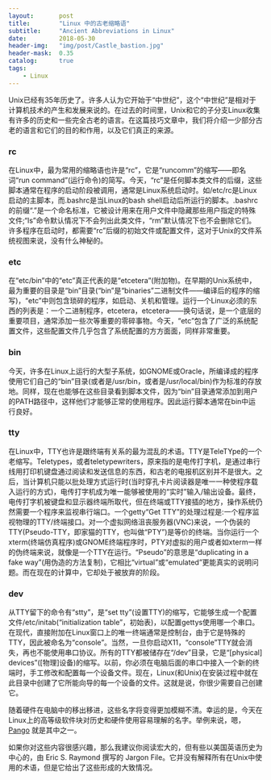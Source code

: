 ```yaml
---
layout:       post
title:        "Linux 中的古老缩略语"
subtitle:     "Ancient Abbreviations in Linux"
date:         2018-05-30
header-img:   "img/post/Castle_bastion.jpg"
header-mask:  0.35
catalog:      true
tags:
    - Linux
---
```


Unix已经有35年历史了。许多人认为它开始于“中世纪”，这个“中世纪”是相对于计算机技术的产生和发展来说的。在过去的时间里，Unix和它的子分支Linux收集有许多的历史和一些完全古老的语言。在这篇技巧文章中，我们将介绍一少部分古老的语言和它们的目的和作用，以及它们真正的来源。

### rc
在Linux中，最为常用的缩略语也许是“rc”，它是“runcomm”的缩写――即名词“run command”(运行命令)的简写。今天，“rc”是任何脚本类文件的后缀，这些脚本通常在程序的启动阶段被调用，通常是Linux系统启动时。如/etc/rc是Linux启动的主脚本，而.bashrc是当Linux的bash shell启动后所运行的脚本。.bashrc的前缀“.”是一个命名标准，它被设计用来在用户文件中隐藏那些用户指定的特殊文件;“ls”命令默认情况下不会列出此类文件，“rm”默认情况下也不会删除它们。许多程序在启动时，都需要“rc”后缀的初始文件或配置文件，这对于Unix的文件系统视图来说，没有什么神秘的。

###  etc
在“etc/bin”中的“etc”真正代表的是“etcetera”(附加物)。在早期的Unix系统中，最为重要的目录是“bin”目录(“bin”是“binaries”二进制文件――编译后的程序的缩写)，“etc”中则包含琐碎的程序，如启动、关机和管理。运行一个Linux必须的东西的列表是：一个二进制程序，etcetera，etcetera――换句话说，是一个底层的重要项目，通常添加一些次等重要的零碎事物。今天，“etc”包含了广泛的系统配置文件，这些配置文件几乎包含了系统配置的方方面面，同样非常重要。

### bin
今天，许多在Linux上运行的大型子系统，如GNOME或Oracle，所编译成的程序使用它们自己的“bin”目录(或者是/usr/bin，或者是/usr/local/bin)作为标准的存放地。同样，现在也能够在这些目录看到脚本文件，因为“bin”目录通常添加到用户的PATH路径中，这样他们才能够正常的使用程序。因此运行脚本通常在bin中运行良好。

### tty
在Linux中，TTY也许是跟终端有关系的最为混乱的术语。TTY是TeleTYpe的一个老缩写。Teletypes，或者teletypewriters，原来指的是电传打字机，是通过串行线用打印机键盘通过阅读和发送信息的东西，和古老的电报机区别并不是很大。之后，当计算机只能以批处理方式运行时(当时穿孔卡片阅读器是唯一一种使程序载入运行的方式)，电传打字机成为唯一能够被使用的“实时”输入/输出设备。最终，电传打字机被键盘和显示器终端所取代，但在终端或TTY接插的地方，操作系统仍然需要一个程序来监视串行端口。一个getty“Get TTY”的处理过程是:一个程序监视物理的TTY/终端接口。对一个虚拟网络沮丧服务器(VNC)来说，一个伪装的TTY(Pseudo-TTY，即家猫的TTY，也叫做“PTY”)是等价的终端。当你运行一个xterm(终端仿真程序)或GNOME终端程序时，PTY对虚拟的用户或者如xterm一样的伪终端来说，就像是一个TTY在运行。“Pseudo”的意思是“duplicating in a fake way”(用伪造的方法复制)，它相比“virtual”或“emulated”更能真实的说明问题。而在现在的计算中，它却处于被放弃的阶段。

### dev
从TTY留下的命令有“stty”，是“set tty”(设置TTY)的缩写，它能够生成一个配置文件/etc/initab(“initialization table”，初始表)，以配置gettys使用哪一个串口。在现代，直接附加在Linux窗口上的唯一终端通常是控制台，由于它是特殊的TTY，因此被命名为“console”。当然，一旦你启动X11，“console”TTY就会消失，再也不能使用串口协议。所有的TTY都被储存在“/dev”目录，它是“[physical] devices”([物理]设备)的缩写。以前，你必须在电脑后面的串口中接入一个新的终端时，手工修改和配置每一个设备文件。现在，Linux(和Unix)在安装过程中就在此目录中创建了它所能向导的每一个设备的文件。这就是说，你很少需要自己创建它。

随着硬件在电脑中的移出移进，这些名字将变得更加模糊不清。幸运的是，今天在Linux上的高等级软件块对历史和硬件使用容易理解的名字。举例来说，嗯，[Pango](http://www.pango.org/) 就是其中之一。

如果你对这些内容很感兴趣，那么我建议你阅读宏大的，但有些以美国英语历史为中心的，由 Eric S. Raymond 撰写的 Jargon File。它并没有解释所有在Unix中使用的术语，但是它给出了这些形成的大致情况。